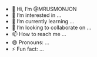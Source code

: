 - 👋 Hi, I’m @MRUSMONJON
- 👀 I’m interested in ...
- 🌱 I’m currently learning ...
- 💞️ I’m looking to collaborate on ...
- 📫 How to reach me ...
- 😄 Pronouns: ...
- ⚡ Fun fact: ...

<!---
MRUSMONJON/MRUSMONJON is a ✨ special ✨ repository because its `README.md` (this file) appears on your GitHub profile.
You can click the Preview link to take a look at your changes.
--->
